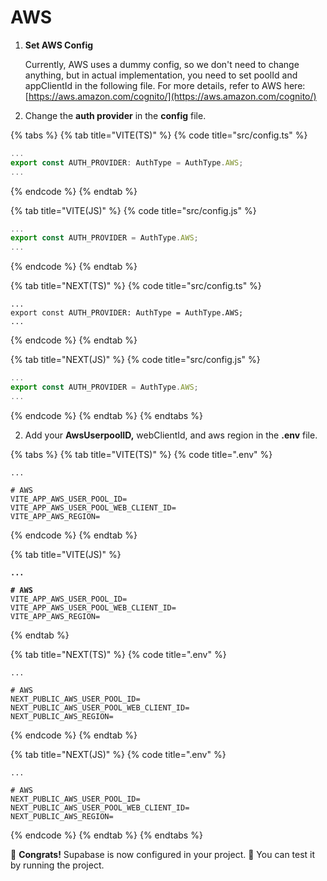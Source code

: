 # AWS

1.  **Set AWS Config**

    Currently, AWS uses a dummy config, so we don't need to change anything, but in actual implementation, you need to set poolId and appClientId in the following file. For more details, refer to AWS here: [https://aws.amazon.com/cognito/](https://aws.amazon.com/cognito/)
2. Change the **auth provider** in the **config** file.

{% tabs %}
{% tab title="VITE(TS)" %}
{% code title="src/config.ts" %}
```typescript
...
export const AUTH_PROVIDER: AuthType = AuthType.AWS;
...
```
{% endcode %}
{% endtab %}

{% tab title="VITE(JS)" %}
{% code title="src/config.js" %}
```javascript
...
export const AUTH_PROVIDER = AuthType.AWS;
...
```
{% endcode %}
{% endtab %}

{% tab title="NEXT(TS)" %}
{% code title="src/config.ts" %}
```properties
...
export const AUTH_PROVIDER: AuthType = AuthType.AWS;
...
```
{% endcode %}
{% endtab %}

{% tab title="NEXT(JS)" %}
{% code title="src/config.js" %}
```javascript
...
export const AUTH_PROVIDER = AuthType.AWS;
...
```
{% endcode %}
{% endtab %}
{% endtabs %}

2. Add your **AwsUserpoolID,** webClientId, and aws region in the **.env** file.

{% tabs %}
{% tab title="VITE(TS)" %}
{% code title=".env" %}
```properties
...

# AWS
VITE_APP_AWS_USER_POOL_ID=
VITE_APP_AWS_USER_POOL_WEB_CLIENT_ID=
VITE_APP_AWS_REGION=
```
{% endcode %}
{% endtab %}

{% tab title="VITE(JS)" %}
<pre class="language-properties" data-title=".env"><code class="lang-properties"><strong>...
</strong><strong>
</strong><strong># AWS
</strong>VITE_APP_AWS_USER_POOL_ID=
VITE_APP_AWS_USER_POOL_WEB_CLIENT_ID=
VITE_APP_AWS_REGION=
</code></pre>
{% endtab %}

{% tab title="NEXT(TS)" %}
{% code title=".env" %}
```properties
...

# AWS
NEXT_PUBLIC_AWS_USER_POOL_ID=
NEXT_PUBLIC_AWS_USER_POOL_WEB_CLIENT_ID=
NEXT_PUBLIC_AWS_REGION=
```
{% endcode %}
{% endtab %}

{% tab title="NEXT(JS)" %}
{% code title=".env" %}
```properties
...

# AWS
NEXT_PUBLIC_AWS_USER_POOL_ID=
NEXT_PUBLIC_AWS_USER_POOL_WEB_CLIENT_ID=
NEXT_PUBLIC_AWS_REGION=
```
{% endcode %}
{% endtab %}
{% endtabs %}



🎉 **Congrats!** Supabase is now configured in your project. 🚀 You can test it by running the project.
